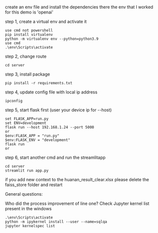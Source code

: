 create an env file and install the dependencies there
the env that I worked for this demo is 'openai'

step 1, create a virtual env and activate it

    use cmd not powershell
    pip install virtualenv
    python -m virtualenv env --python=python3.9
    use cmd
    .\env\Scripts\activate

step 2, change route

    cd server

step 3, install package

    pip install -r requirements.txt

step 4, update config file with local ip address

    ipconfig

step 5, start flask first (user your device ip for --host)

    set FLASK_APP=run.py
    set ENV=development
    flask run --host 192.168.1.24 --port 5000
    or
    $env:FLASK_APP = "run.py"
    $env:FLASK_ENV = "development"
    flask run
    or

step 6, start another cmd and run the streamlitapp

    cd server
    streamlit run app.py

if you add new context to the huanan_result_clear.xlsx
please delete the faiss_store folder and restart

General questions:

Who did the process improvement of line one?
Check Jupyter kernel list present in the windows

    .\env\Scripts\activate
    python -m ipykernel install --user --name=sqlqa
    jupyter kernelspec list
